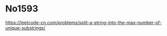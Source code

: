 # No1593

https://leetcode-cn.com/problems/split-a-string-into-the-max-number-of-unique-substrings/
